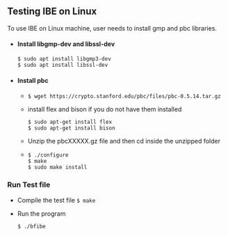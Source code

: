 
## Testing IBE on Linux

To use IBE on Linux machine, user needs to install gmp and pbc libraries.

- #### Install libgmp-dev  and libssl-dev

  ```
  $ sudo apt install libgmp3-dev
  $ sudo apt install libssl-dev
  ```

- #### Install pbc

  - `$ wget https://crypto.stanford.edu/pbc/files/pbc-0.5.14.tar.gz
    `

  - install flex and bison if you do not have them installed

	  ```
	  $ sudo apt-get install flex
	  $ sudo apt-get install bison
	  ```

  - Unzip the pbcXXXXX.gz file and then cd inside the unzipped folder

  - ```
    $ ./configure
    $ make
    $ sudo make install
    ```
### Run Test file

- Compile the test file
  `$ make`

- Run the program 

  `$ ./bfibe`
